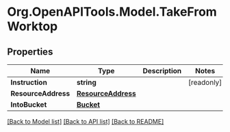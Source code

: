 # Org.OpenAPITools.Model.TakeFromWorktop

## Properties

| Name                | Type                                      | Description | Notes      |
| ------------------- | ----------------------------------------- | ----------- | ---------- |
| **Instruction**     | **string**                                |             | [readonly] |
| **ResourceAddress** | [**ResourceAddress**](ResourceAddress.md) |             |
| **IntoBucket**      | [**Bucket**](Bucket.md)                   |             |

[[Back to Model list]](../README.md#documentation-for-models)
[[Back to API list]](../README.md#documentation-for-api-endpoints)
[[Back to README]](../README.md)
